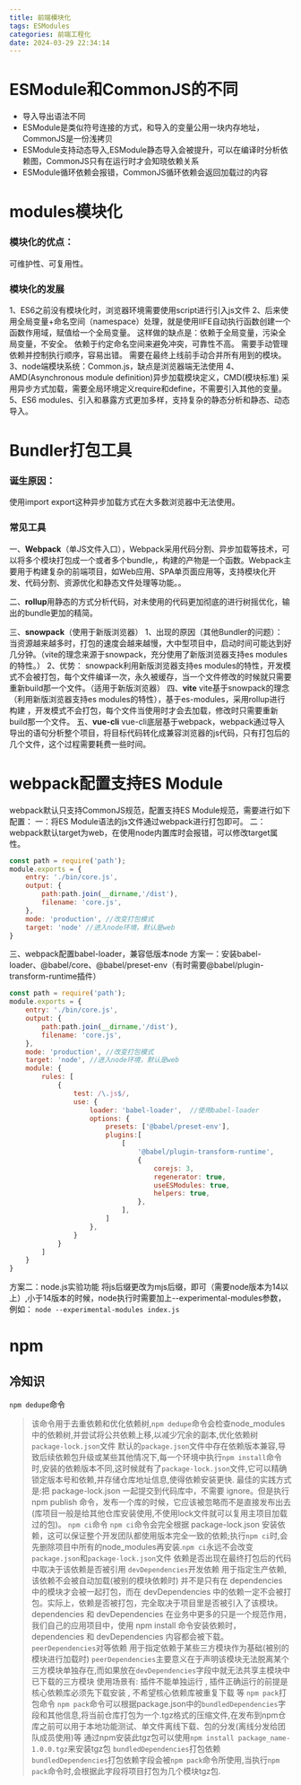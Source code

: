 ```yaml
---
title: 前端模块化
tags: ESModules
categories: 前端工程化
date: 2024-03-29 22:34:14
---
```


# ESModule和CommonJS的不同
- 导入导出语法不同
- ESModule是类似符号连接的方式，和导入的变量公用一块内存地址，CommonJS是一份浅拷贝
- ESModule支持动态导入,ESModule静态导入会被提升，可以在编译时分析依赖图，CommonJS只有在运行时才会知晓依赖关系
- ESModule循环依赖会报错，CommonJS循环依赖会返回加载过的内容

# modules模块化

### 模块化的优点：

可维护性、可复用性。

### 模块化的发展

1、ES6之前没有模块化时，浏览器环境需要使用script进行引入js文件
2、后来使用全局变量+命名空间（namespace）处理，就是使用IIFE自动执行函数创建一个函数作用域，赋值给一个全局变量。
这样做的缺点是：依赖于全局变量，污染全局变量，不安全。
    依赖于约定命名空间来避免冲突，可靠性不高。
    需要手动管理依赖并控制执行顺序，容易出错。
    需要在最终上线前手动合并所有用到的模块。
3、node端模块系统：Common.js，缺点是浏览器端无法使用
4、AMD(Asynchronous module definition)异步加载模块定义，CMD(模块标准)
    采用异步方式加载，需要全局环境定义require和define，不需要引入其他的变量。
5、ES6 modules、引入和暴露方式更加多样，支持复杂的静态分析和静态、动态导入。

# Bundler打包工具

### 诞生原因：

使用import export这种异步加载方式在大多数浏览器中无法使用。

### 常见工具

一、**Webpack**（单JS文件入口），Webpack采用代码分割、异步加载等技术，可以将多个模块打包成一个或者多个bundle,，构建的产物是一个函数。Webpack主要用于构建复杂的前端项目，如Web应用、SPA单页面应用等，支持模块化开发、代码分割、资源优化和静态文件处理等功能。。

二、**rollup**用静态的方式分析代码，对未使用的代码更加彻底的进行树摇优化，输出的bundle更加的精简。

三、**snowpack**（使用于新版浏览器）
1、出现的原因（其他Bundler的问题）：
当资源越来越多时，打包的速度会越来越慢，大中型项目中，启动时间可能达到好几分钟。（vite的理念来源于snowpack，充分使用了新版浏览器支持es modules的特性。）
2、优势：
snowpack利用新版浏览器支持es modules的特性，开发模式不会被打包，每个文件编译一次，永久被缓存，当一个文件修改的时候就只需要重新build那一个文件。（适用于新版浏览器）
四、**vite**
vite基于snowpack的理念（利用新版浏览器支持es modules的特性），基于es-modules，采用rollup进行构建 ，开发模式不会打包，每个文件当使用时才会去加载，修改时只需要重新build那一个文件。
五、**vue-cli**
vue-cli底层基于webpack，webpack通过导入导出的语句分析整个项目，将目标代码转化成兼容浏览器的js代码，只有打包后的几个文件，这个过程需要耗费一些时间。

# webpack配置支持ES Module
webpack默认只支持CommonJS规范，配置支持ES Module规范，需要进行如下配置：
一：将ES Module语法的js文件通过webpack进行打包即可。
二：webpack默认target为web，在使用node内置库时会报错，可以修改target属性。
```javascript
const path = require('path');
module.exports = {
    entry: './bin/core.js',
    output: {
        path:path.join(__dirname,'/dist'),
        filename: 'core.js',
    },
    mode: 'production', //改变打包模式
    target: 'node' //进入node环境，默认是web
}
```
三、webpack配置babel-loader，兼容低版本node
方案一：安装babel-loader、@babel/core、@babel/preset-env（有时需要@babel/plugin-transform-runtime插件）
```javascript
const path = require('path');
module.exports = {
    entry: './bin/core.js',
    output: {
        path:path.join(__dirname,'/dist'),
        filename: 'core.js',
    },
    mode: 'production', //改变打包模式
    target: 'node', //进入node环境，默认是web
    module: {
        rules: [
            {
                test: /\.js$/,
                use: {
                    loader: 'babel-loader',  //使用babel-loader
                    options: {
                        presets: ['@babel/preset-env'],
                        plugins:[
                            [
                                '@babel/plugin-transform-runtime',
                                {
                                    corejs: 3,
                                    regenerator: true,
                                    useESModules: true,
                                    helpers: true,
                                },
                            ],
                        ]
                    },
                }
            }
        ]
    }
}
```
方案二：node.js实验功能
将js后缀更改为mjs后缀，即可（需要node版本为14以上）,小于14版本的时候，node执行时需要加上--experimental-modules参数，例如：
`node --experimental-modules index.js`

# npm
## 冷知识
`npm dedupe`命令
> 该命令用于去重依赖和优化依赖树,`npm dedupe`命令会检查node_modules中的依赖树,并尝试将公共依赖上移,以减少冗余的副本,优化依赖树
`package-lock.json`文件
> 默认的`package.json`文件中存在依赖版本兼容,导致后续依赖包升级或某些其他情况下,每一个环境中执行`npm install`命令时,安装的依赖版本不同,这时候就有了`package-lock.json`文件,它可以精确锁定版本号和依赖,并存储仓库地址信息,使得依赖安装更快.
> 最佳的实践方式是:把 package-lock.json 一起提交到代码库中，不需要 ignore。但是执行 npm publish 命令，发布一个库的时候，它应该被忽略而不是直接发布出去(库项目一般是给其他仓库安装使用,不使用lock文件就可以复用主项目加载过的包)。
`npm ci`命令
> `npm ci`命令会完全根据 package-lock.json 安装依赖，这可以保证整个开发团队都使用版本完全一致的依赖;执行`npm ci`时,会先删除项目中所有的node_modules再安装.`npm ci`永远不会改变`package.json`和`package-lock.json`文件
依赖是否出现在最终打包后的代码中取决于该依赖是否被引用
`devDependencies`开发依赖
> 用于指定生产依赖,该依赖不会被自动加载(被别的模块依赖时)
> 并不是只有在 dependencies 中的模块才会被一起打包，而在 devDependencies 中的依赖一定不会被打包。实际上，依赖是否被打包，完全取决于项目里是否被引入了该模块。dependencies 和 devDependencies 在业务中更多的只是一个规范作用，我们自己的应用项目中，使用 npm install 命令安装依赖时，dependencies 和 devDependencies 内容都会被下载。
`peerDependencies`对等依赖
> 用于指定依赖于某些三方模块作为基础(被别的模块进行加载时)
> `peerDependencies`主要意义在于声明该模块无法脱离某个三方模块单独存在,而如果放在`devDependencies`字段中就无法共享主模块中已下载的三方模块
> 使用场景有: 插件不能单独运行 , 插件正确运行的前提是核心依赖库必须先下载安装 , 不希望核心依赖库被重复下载 等
`npm pack`打包命令
> `npm pack`命令可以根据package.json中的`bundledDependencies`字段和其他信息,将当前仓库打包为一个.tgz格式的压缩文件,在发布到npm仓库之前可以用于本地功能测试、单文件离线下载、包的分发(离线分发给团队成员使用)等
> 通过npm安装此tgz包可以使用`npm install package_name-1.0.0.tgz`来安装tgz包
`bundledDependencies`打包依赖
> `bundledDependencies`打包依赖字段会被`npm pack`命令所使用,当执行`npm pack`命令时,会根据此字段将项目打包为几个模块tgz包.